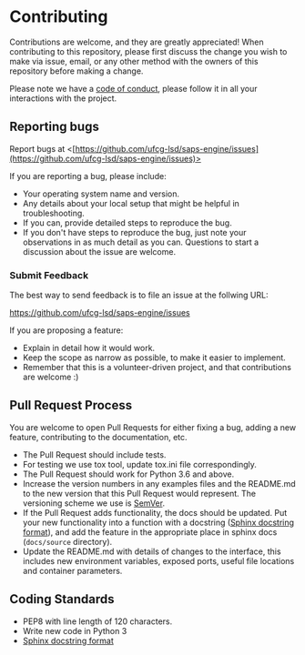 # Contributing

Contributions are welcome, and they are greatly appreciated!
When contributing to this repository, please first discuss the change you wish
to make via issue, email, or any other method with the owners of this
repository before making a change.

Please note we have a [code of conduct](CODE_OF_CONDUCT.md), please follow it
in all your interactions with the project.

## Reporting bugs

Report bugs at <[https://github.com/ufcg-lsd/saps-engine/issues](https://github.com/ufcg-lsd/saps-engine/issues)>

If you are reporting a bug, please include:

* Your operating system name and version.
* Any details about your local setup that might be helpful in troubleshooting.
* If you can, provide detailed steps to reproduce the bug.
* If you don't have steps to reproduce the bug, just note your observations in
  as much detail as you can. Questions to start a discussion about the issue
  are welcome.

### Submit Feedback

The best way to send feedback is to file an issue at the follwing URL:

<https://github.com/ufcg-lsd/saps-engine/issues>

If you are proposing a feature:

* Explain in detail how it would work.
* Keep the scope as narrow as possible, to make it easier to implement.
* Remember that this is a volunteer-driven project, and that contributions
  are welcome :)

## Pull Request Process

You are welcome to open Pull Requests for either fixing a bug, adding a new
feature, contributing to the documentation, etc.

* The Pull Request should include tests.
* For testing we use tox tool, update tox.ini file correspondingly.
* The Pull Request should work for Python 3.6 and above.
* Increase the version numbers in any examples files and the README.md to
  the new version that this Pull Request would represent. The versioning
  scheme we use is [SemVer](http://semver.org/).
* If the Pull Request adds functionality, the docs should be updated. Put your
  new functionality into a function with a docstring
  ([Sphinx docstring format](https://sphinx-rtd-tutorial.readthedocs.io/en/latest/docstrings.html)),
  and add the feature in the appropriate place in sphinx docs (`docs/source` directory).
* Update the README.md with details of changes to the interface, this includes
  new environment variables, exposed ports, useful file locations and
  container parameters.

## Coding Standards

* PEP8 with line length of 120 characters.
* Write new code in Python 3
* [Sphinx docstring format](https://sphinx-rtd-tutorial.readthedocs.io/en/latest/docstrings.html)
